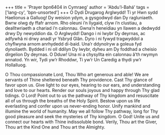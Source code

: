 +++
title = 'Prayer bpn6404 in Cymraeg'
author = 'Abdu'l-Bahá'
tags = ['lang-cy', 'bpn-unsorted']
+++
O Dydi Drugarog Arglwydd! Ti yr Hwn sydd Haelionus a Galluog! Dy weision ydym, a gysgodwyd dan Dy ragluniaeth. Bwrw olwg dy ffafr arnom. Rho oleuni i’n llygaid, clyw i’n clustiau, a dealltwriaeth a chariad i’n calonnau. Gwna’n heneidiau yn llawen a dedwydd drwy Dy newyddion da. O Arglwydd! Dango i ni lwybr Dy deyrnas, ac adfywhâ ni drwy anadl yr Ysbryd Glân. Dyro i ni fywyd tragwyddol a chyflwyna arnom anrhydedd di-baid. Una’r ddynolryw a goleua fyd dynoliaeth. Bydded i ni oll ddilyn Dy lwybr, dyheu am Dy foddhad a cheisio dirgelion Dy deyrnas. O Dduw! Una ni a chysyllta ein calonnau â’th rwymyn annatod. Yn wir, Tydi yw’r Rhoddwr, Ti yw’r Un Caredig a thydi yw’r Hollalluog.

O Thou compassionate Lord, Thou Who art generous and able! We are servants of Thine sheltered beneath Thy providence. Cast Thy glance of favor upon us. Give light to our eyes, hearing to our ears, and understanding and love to our hearts. Render our souls joyous and happy through Thy glad tidings. O Lord! Point out to us the pathway of Thy kingdom and resuscitate all of us through the breaths of the Holy Spirit. Bestow upon us life everlasting and confer upon us never-ending honor. Unify mankind and illumine the world of humanity. May we all follow Thy pathway, long for Thy good pleasure and seek the mysteries of Thy kingdom. O God! Unite us and connect our hearts with Thine indissoluble bond. Verily, Thou art the Giver, Thou art the Kind One and Thou art the Almighty.
